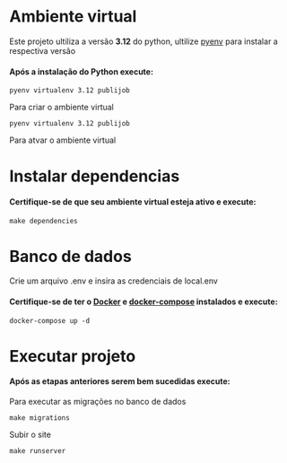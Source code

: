  <!-- Instalar pyenv:
    mac
    linux

criar ambiente virtual:
    pyenv virtualenv 3.12 publijob
    pyenv activate publijob -->

# Ambiente virtual
Este projeto ultiliza a versão **3.12** do python, ultilize [pyenv](https://gist.github.com/trongnghia203/9cc8157acb1a9faad2de95c3175aa875) para instalar a respectiva versão

#### Após a instalação do Python execute:
```shell
pyenv virtualenv 3.12 publijob
```
Para criar o ambiente virtual

```shell
pyenv virtualenv 3.12 publijob
```
Para atvar o ambiente virtual

# Instalar dependencias
#### Certifique-se de que seu ambiente virtual esteja ativo e execute:
```shell
make dependencies
```

# Banco de dados
Crie um arquivo .env e insira as credenciais de local.env

#### Certifique-se de ter o [Docker](https://docs.docker.com/engine/install/ubuntu/) e [docker-compose](https://docs.docker.com/compose/install/linux/) instalados e execute:
```shell
docker-compose up -d
```

# Executar projeto
#### Após as etapas anteriores serem bem sucedidas execute:
Para executar as migrações no banco de dados
```shell
make migrations
```
Subir o site
```shell
make runserver
```

